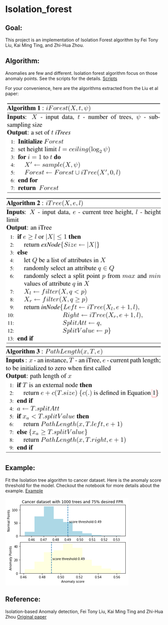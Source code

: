 # Isolation_forest
## Goal:
This project is an implementation of Isolation Forest algorithm by Fei Tony Liu, Kai Ming Ting, and Zhi-Hua Zhou.

## Algorithm:
Anomalies are few and different. Isolation forest algorithm focus on those anomaly points. 
See the scripts for the details. [Scripts](https://github.com/ziyufan/Isolation_forest/blob/master/scripts/iforest.py)

For your convenience, here are the algorithms extracted from the Liu et al paper:
<p float="left">
  <img src="https://github.com/ziyufan/Isolation_forest/blob/master/image/iForest.png" width="500" />
  <img src="https://github.com/ziyufan/Isolation_forest/blob/master/image/iTree.png" width="500" /> 
  <img src="https://github.com/ziyufan/Isolation_forest/blob/master/image/PathLength.png" width="500" />
</p>


## Example:
Fit the Isolation tree algorithm to cancer dataset. Here is the anomaly score threshold for the model. Checkout the notebook for more details about the example. [Example](https://github.com/ziyufan/Isolation_forest/blob/master/exp/Isolation_Tree_Anomaly_Detection.ipynb)

![alt text](https://github.com/ziyufan/Isolation_forest/blob/master/image/result.png "Part 1. iTree")

## Reference:
Isolation-based Anomaly detection, Fei Tony Liu, Kai Ming Ting and Zhi-Hua Zhou [Original paper](http://citeseerx.ist.psu.edu/viewdoc/download?doi=10.1.1.673.5779&rep=rep1&type=pdf)
